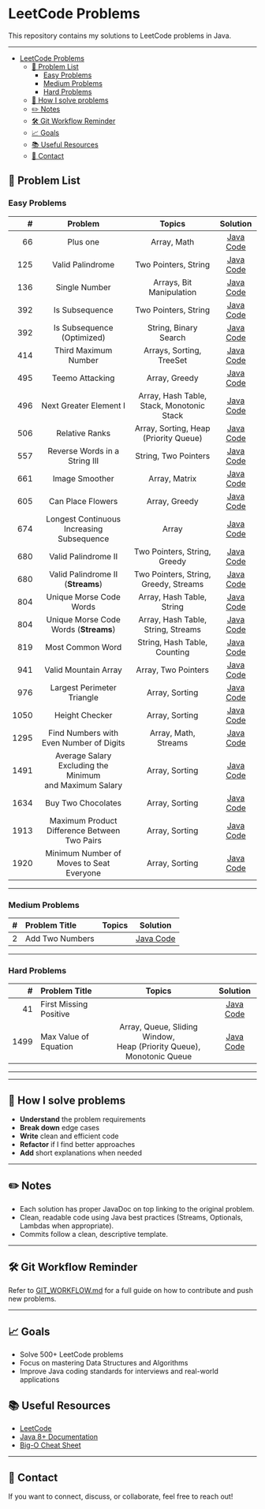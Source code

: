 # LeetCode Problems

This repository contains my solutions to LeetCode problems in Java.

---
<!-- TOC -->
* [LeetCode Problems](#leetcode-problems)
  * [📝 Problem List](#-problem-list)
    * [Easy Problems](#easy-problems)
    * [Medium Problems](#medium-problems)
    * [Hard Problems](#hard-problems)
  * [🚀 How I solve problems](#-how-i-solve-problems)
  * [✏️ Notes](#-notes)
  * [🛠 Git Workflow Reminder](#-git-workflow-reminder)
  * [📈 Goals](#-goals)
  * [📚 Useful Resources](#-useful-resources)
  * [📧 Contact](#-contact)
<!-- TOC -->

## 📝 Problem List

### Easy Problems

|    # |                           Problem                            |                  Topics                   |                                   Solution                                   |
|-----:|:------------------------------------------------------------:|:-----------------------------------------:|:----------------------------------------------------------------------------:|
|   66 |                           Plus one                           |                Array, Math                |                 [Java Code](src/main/java/easy/PlusOne.java)                 |
|  125 |                       Valid Palindrome                       |           Two Pointers, String            |             [Java Code](src/main/java/easy/ValidPalindrome.java)             |
|  136 |                        Single Number                         |         Arrays, Bit Manipulation          |              [Java Code](src/main/java/easy/SingleNumber.java)               |
|  392 |                        Is Subsequence                        |           Two Pointers, String            |              [Java Code](src/main/java/easy/IsSubsequence.java)              |
|  392 |                  Is Subsequence (Optimized)                  |           String, Binary Search           |         [Java Code](src/main/java/easy/IsSubsequenceOptimized.java)          |
|  414 |                     Third Maximum Number                     |         Arrays, Sorting, TreeSet          |           [Java Code](src/main/java/easy/ThirdMaximumNumber.java)            |
|  495 |                       Teemo Attacking                        |               Array, Greedy               |             [Java Code](src/main/java/easy/TeemoAttacking.java)              |
|  496 |                    Next Greater Element I                    | Array, Hash Table, Stack, Monotonic Stack |           [Java Code](src/main/java/easy/NextGreaterElement1.java)           |
|  506 |                        Relative Ranks                        |   Array, Sorting, Heap (Priority Queue)   |              [Java Code](src/main/java/easy/RelativeRanks.java)              |
|  557 |                Reverse Words in a String III                 |           String, Two Pointers            |        [Java Code](src/main/java/easy/ReverseWordsInAStringIII.java)         |
|  661 |                        Image Smoother                        |               Array, Matrix               |              [Java Code](src/main/java/easy/ImageSmoother.java)              |
|  605 |                      Can Place Flowers                       |               Array, Greedy               |             [Java Code](src/main/java/easy/CanPlaceFlowers.java)             |
|  674 |          Longest Continuous Increasing Subsequence           |                   Array                   |      [Java Code](src/main/java/easy/LongestContinuousSubsequence.java)       |
|  680 |                     Valid Palindrome II                      |       Two Pointers, String, Greedy        |            [Java Code](src/main/java/easy/ValidPalindrome2.java)             |
|  680 |              Valid Palindrome II (**Streams**)               |   Two Pointers, String, Greedy, Streams   |         [Java Code](src/main/java/easy/ValidPalindrome2Streams.java)         |
|  804 |                   Unique Morse Code Words                    |         Array, Hash Table, String         |          [Java Code](src/main/java/easy/UniqueMorseCodeWords.java)           |
|  804 |            Unique Morse Code Words (**Streams**)             |    Array, Hash Table, String, Streams     |       [Java Code](src/main/java/easy/UniqueMorseCodeWordsStreams.java)       |
|  819 |                       Most Common Word                       |       String, Hash Table, Counting        |             [Java Code](src/main/java/easy/MostCommonWord.java)              |
|  941 |                     Valid Mountain Array                     |            Array, Two Pointers            |           [Java Code](src/main/java/easy/ValidMountainArray.java)            |
|  976 |                  Largest Perimeter Triangle                  |              Array, Sorting               |        [Java Code](src/main/java/easy/LargestPerimeterTriangle.java)         |
| 1050 |                        Height Checker                        |              Array, Sorting               |              [Java Code](src/main/java/easy/HeightChecker.java)              |
| 1295 |           Find Numbers with Even Number of Digits            |           Array, Math, Streams            |      [Java Code](src/main/java/easy/NumbersWithEvenNumberOfDigits.java)      |
| 1491 | Average Salary Excluding the Minimum <br/>and Maximum Salary |              Array, Sorting               |  [Java Code](src/main/java/easy/AverageSalaryExcludingMinimumMaximum.java)   |
| 1634 |                      Buy Two Chocolates                      |              Array, Sorting               |      [Java Code](src/main/java/easy/BuyTwoChocolates.java)                   |
| 1913 |         Maximum Product Difference Between Two Pairs         |              Array, Sorting               | [Java Code](src/main/java/easy/MaximumProductDifferenceBetweenTwoPairs.java) |
| 1920 |           Minimum Number of Moves to Seat Everyone           |              Array, Sorting               |     [Java Code](src/main/java/easy/MinimumNumberMovesSeatEveryone.java)      |

---

### Medium Problems

| # | Problem Title   | Topics |                       Solution                       |
|--:|:----------------|:------:|:----------------------------------------------------:|
| 2 | Add Two Numbers |        | [Java Code](src/main/java/medium/AddTwoNumbers.java) |

---

### Hard Problems

|    # | Problem Title            |                                  Topics                                   |                    Solution                     |
|-----:|:-------------------------|:-------------------------------------------------------------------------:|:-----------------------------------------------:|
|   41 | First Missing Positive   |                                                                           | [Java Code](src/main/java/hard/FirstMissingPositive.java) |
| 1499 | Max Value of Equation    | Array, Queue, Sliding Window, <br/>Heap (Priority Queue), Monotonic Queue | [Java Code](src/main/java/hard/MaxValueOfEquation.java) |

---

---

## 🚀 How I solve problems

- **Understand** the problem requirements
- **Break down** edge cases
- **Write** clean and efficient code
- **Refactor** if I find better approaches
- **Add** short explanations when needed

---

## ✏️ Notes

- Each solution has proper JavaDoc on top linking to the original problem.
- Clean, readable code using Java best practices (Streams, Optionals, Lambdas when appropriate).
- Commits follow a clean, descriptive template.

---

## 🛠 Git Workflow Reminder

Refer to [GIT_WORKFLOW.md](GIT_WORKFLOW.md) for a full guide on how to contribute and push new problems.

---

## 📈 Goals

- Solve 500+ LeetCode problems
- Focus on mastering Data Structures and Algorithms
- Improve Java coding standards for interviews and real-world applications

## 📚 Useful Resources

- [LeetCode](https://leetcode.com/)
- [Java 8+ Documentation](https://docs.oracle.com/javase/8/docs/api/)
- [Big-O Cheat Sheet](https://www.bigocheatsheet.com/)

---

## 📧 Contact

If you want to connect, discuss, or collaborate, feel free to reach out!